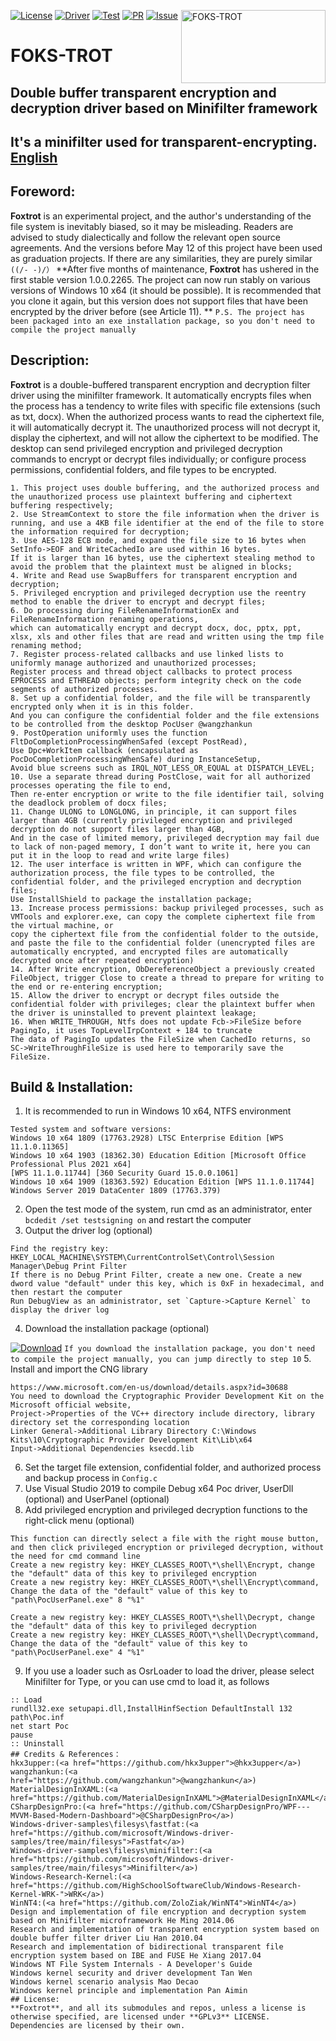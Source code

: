 [![License](https://img.shields.io/badge/License-GPLv3-blue.svg "License")](https://www.gnu.org/licenses/gpl-3.0 "License")
[![Driver](https://img.shields.io/badge/Driver-passing-green.svg "Driver")](https://github.com/hkx3upper "Driver")
[![Test](https://img.shields.io/badge/Test-passing-green.svg "Test")](https://github.com/hkx3upper "Test")
[![PR](https://img.shields.io/badge/PR-welcome-blue.svg "PR")](https://github.com/hkx3upper/FOKS-TROT/pulls "PR")
[![Issue](https://img.shields.io/badge/Issue-welcome-blue.svg "Issue")](https://github.com/hkx3upper/FOKS-TROT/issues "Issue")
<a href="https://github.com/hkx3upper/FOKS-TROT"><img align="right" width="231" height="117" src="https://user-images.githubusercontent.com/41336794/172169698-65afd346-38c4-4fd6-861b-20940a6ee493.jpg" alt="FOKS-TROT"></a></br>
# FOKS-TROT
## Double buffer transparent encryption and decryption driver based on Minifilter framework
## It's a minifilter used for transparent-encrypting. <a href="https://github.com/hkx3upper/FOKS-TROT/wiki/Foxtrot">English</a>

## Foreword:
**Foxtrot** is an experimental project, and the author's understanding of the file system is inevitably biased, so it may be misleading. Readers are advised to study dialectically and follow the relevant open source agreements. And the versions before May 12 of this project have been used as graduation projects. If there are any similarities, they are purely similar `((/- -)/）`
**After five months of maintenance, **Foxtrot** has ushered in the first stable version 1.0.0.2265. The project can now run stably on various versions of Windows 10 x64 (it should be possible). It is recommended that you clone it again, but this version does not support files that have been encrypted by the driver before (see Article 11). **
`P.S. The project has been packaged into an exe installation package, so you don't need to compile the project manually`
## Description:
**Foxtrot** is a double-buffered transparent encryption and decryption filter driver using the minifilter framework. It automatically encrypts files when the process has a tendency to write files with specific file extensions (such as txt, docx). When the authorized process wants to read the ciphertext file, it will automatically decrypt it. The unauthorized process will not decrypt it, display the ciphertext, and will not allow the ciphertext to be modified.
The desktop can send privileged encryption and privileged decryption commands to encrypt or decrypt files individually; or configure process permissions, confidential folders, and file types to be encrypted.
```
1. This project uses double buffering, and the authorized process and the unauthorized process use plaintext buffering and ciphertext buffering respectively;
2. Use StreamContext to store the file information when the driver is running, and use a 4KB file identifier at the end of the file to store the information required for decryption;
3. Use AES-128 ECB mode, and expand the file size to 16 bytes when SetInfo->EOF and WriteCachedIo are used within 16 bytes.
If it is larger than 16 bytes, use the ciphertext stealing method to avoid the problem that the plaintext must be aligned in blocks;
4. Write and Read use SwapBuffers for transparent encryption and decryption;
5. Privileged encryption and privileged decryption use the reentry method to enable the driver to encrypt and decrypt files;
6. Do processing during FileRenameInformationEx and FileRenameInformation renaming operations,
which can automatically encrypt and decrypt docx, doc, pptx, ppt, xlsx, xls and other files that are read and written using the tmp file renaming method;
7. Register process-related callbacks and use linked lists to uniformly manage authorized and unauthorized processes;
Register process and thread object callbacks to protect process EPROCESS and ETHREAD objects; perform integrity check on the code segments of authorized processes.
8. Set up a confidential folder, and the file will be transparently encrypted only when it is in this folder.
And you can configure the confidential folder and the file extensions to be controlled from the desktop PocUser @wangzhankun
9. PostOperation uniformly uses the function FltDoCompletionProcessingWhenSafed (except PostRead),
Use Dpc+WorkItem callback (encapsulated as PocDoCompletionProcessingWhenSafe) during InstanceSetup,
Avoid blue screens such as IRQL_NOT_LESS_OR_EQUAL at DISPATCH_LEVEL;
10. Use a separate thread during PostClose, wait for all authorized processes operating the file to end,
Then re-enter encryption or write to the file identifier tail, solving the deadlock problem of docx files;
11. Change ULONG to LONGLONG, in principle, it can support files larger than 4GB (currently privileged encryption and privileged decryption do not support files larger than 4GB,
And in the case of limited memory, privileged decryption may fail due to lack of non-paged memory, I don’t want to write it, here you can put it in the loop to read and write large files)
12. The user interface is written in WPF, which can configure the authorization process, the file types to be controlled, the confidential folder, and the privileged encryption and decryption files;
Use InstallShield to package the installation package;
13. Increase process permissions: backup privileged processes, such as VMTools and explorer.exe, can copy the complete ciphertext file from the virtual machine, or
copy the ciphertext file from the confidential folder to the outside, and paste the file to the confidential folder (unencrypted files are automatically encrypted, and encrypted files are automatically decrypted once after repeated encryption)
14. After Write encryption, ObDereferenceObject a previously created FileObject, trigger Close to create a thread to prepare for writing to the end or re-entering encryption;
15. Allow the driver to encrypt or decrypt files outside the confidential folder with privileges; clear the plaintext buffer when the driver is uninstalled to prevent plaintext leakage;
16. When WRITE_THROUGH, Ntfs does not update Fcb->FileSize before PagingIo, it uses TopLevelIrpContext + 184 to truncate
The data of PagingIo updates the FileSize when CachedIo returns, so SC->WriteThroughFileSize is used here to temporarily save the FileSize.
```
## Build & Installation:
1. It is recommended to run in Windows 10 x64, NTFS environment
```
Tested system and software versions:
Windows 10 x64 1809 (17763.2928) LTSC Enterprise Edition [WPS 11.1.0.11365]
Windows 10 x64 1903 (18362.30) Education Edition [Microsoft Office Professional Plus 2021 x64]
[WPS 11.1.0.11744] [360 Security Guard 15.0.0.1061]
Windows 10 x64 1909 (18363.592) Education Edition [WPS 11.1.0.11744]
Windows Server 2019 DataCenter 1809 (17763.379)
```
2. Open the test mode of the system, run cmd as an administrator, enter `bcdedit /set testsigning on` and restart the computer
3. Output the driver log (optional)
```
Find the registry key: HKEY_LOCAL_MACHINE\SYSTEM\CurrentControlSet\Control\Session Manager\Debug Print Filter
If there is no Debug Print Filter, create a new one. Create a new dword value "default" under this key, which is 0xF in hexadecimal, and then restart the computer
Run DebugView as an administrator, set `Capture->Capture Kernel` to display the driver log
```
4. Download the installation package (optional)

[![Download](https://img.shields.io/badge/Download-5.09MB-green.svg "Download")](https://github.com/hkx3upper/FOKS-TROT/releases/ "Download")
`If you download the installation package, you don't need to compile the project manually, you can jump directly to step 10`
5. Install and import the CNG library
```
https://www.microsoft.com/en-us/download/details.aspx?id=30688
You need to download the Cryptographic Provider Development Kit on the Microsoft official website,
Project->Properties of the VC++ directory include directory, library directory set the corresponding location
Linker General->Additional Library Directory C:\Windows Kits\10\Cryptographic Provider Development Kit\Lib\x64
Input->Additional Dependencies ksecdd.lib
```
6. Set the target file extension, confidential folder, and authorized process and backup process in `Config.c`
7. Use Visual Studio 2019 to compile Debug x64 Poc driver, UserDll (optional) and UserPanel (optional)
8. Add privileged encryption and privileged decryption functions to the right-click menu (optional)
```
This function can directly select a file with the right mouse button, and then click privileged encryption or privileged decryption, without the need for cmd command line
Create a new registry key: HKEY_CLASSES_ROOT\*\shell\Encrypt, change the "default" data of this key to privileged encryption
Create a new registry key: HKEY_CLASSES_ROOT\*\shell\Encrypt\command,
Change the data of the "default" value of this key to "path\PocUserPanel.exe" 8 "%1"

Create a new registry key: HKEY_CLASSES_ROOT\*\shell\Decrypt, change the "default" data of this key to privileged decryption
Create a new registry key: HKEY_CLASSES_ROOT\*\shell\Decrypt\command,
Change the data of the "default" value of this key to "path\PocUserPanel.exe" 4 "%1"
```
9. If you use a loader such as OsrLoader to load the driver, please select Minifilter for Type, or you can use cmd to load it, as follows
```
:: Load
rundll32.exe setupapi.dll,InstallHinfSection DefaultInstall 132 path\Poc.inf
net start Poc
pause
:: Uninstall
## Credits & References：
hkx3upper:(<a href="https://github.com/hkx3upper">@hkx3upper</a>)
wangzhankun:(<a href="https://github.com/wangzhankun">@wangzhankun</a>)
MaterialDesignInXAML:(<a href="https://github.com/MaterialDesignInXAML">@MaterialDesignInXAML</a>)
CSharpDesignPro:(<a href="https://github.com/CSharpDesignPro/WPF---MVVM-Based-Modern-Dashboard">@CSharpDesignPro</a>)
Windows-driver-samples\filesys\fastfat:(<a href="https://github.com/microsoft/Windows-driver-samples/tree/main/filesys">Fastfat</a>)
Windows-driver-samples\filesys\minifilter:(<a href="https://github.com/microsoft/Windows-driver-samples/tree/main/filesys">Minifilter</a>)
Windows-Research-Kernel:(<a href="https://github.com/HighSchoolSoftwareClub/Windows-Research-Kernel-WRK-">WRK</a>)
WinNT4:(<a href="https://github.com/ZoloZiak/WinNT4">WinNT4</a>)
Design and implementation of file encryption and decryption system based on Minifilter microframework He Ming 2014.06
Research and implementation of transparent encryption system based on double buffer filter driver Liu Han 2010.04
Research and implementation of bidirectional transparent file encryption system based on IBE and FUSE He Xiang 2017.04
Windows NT File System Internals - A Developer's Guide
Windows kernel security and driver development Tan Wen
Windows kernel scenario analysis Mao Decao
Windows kernel principle and implementation Pan Aimin
## License:
**Foxtrot**, and all its submodules and repos, unless a license is otherwise specified, are licensed under **GPLv3** LICENSE.
Dependencies are licensed by their own.
